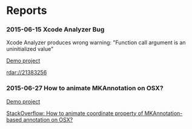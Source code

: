 # Reports

### 2015-06-15 Xcode Analyzer Bug

Xcode Analyzer produces wrong warning: "Function call argument is an uninitialized value" 

[Demo project](https://github.com/stanislaw/Reports/tree/20150615-xcode-analyzer-bug)

[rdar://21383256](http://www.openradar.appspot.com/21383256)

### 2015-06-27 How to animate MKAnnotation on OSX?

[Demo project](https://github.com/stanislaw/Examples/tree/20150627-osx-animate-mkannotation)

[StackOverflow: How to animate coordinate property of MKAnnotation-based annotation on OSX?](http://stackoverflow.com/questions/31089430/how-to-animate-coordinate-property-of-mkannotation-based-annotation-on-osx)


